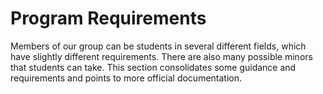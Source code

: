 # Program Requirements

Members of our group can be students in several different fields, which have slightly different requirements. There are also many possible minors that students can take. This section consolidates some guidance and requirements and points to more official documentation.